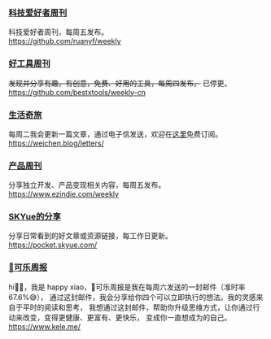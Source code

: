 

### [科技爱好者周刊](https://github.com/ruanyf/weekly)    

科技爱好者周刊，每周五发布。    
https://github.com/ruanyf/weekly


### [好工具周刊](https://github.com/bestxtools/weekly-cn)      

~~发现并分享有趣，有创意，免费、好用的工具，每周四发布。~~  已停更。   
https://github.com/bestxtools/weekly-cn


### [生活奇旅](https://weichen.blog/letters/)    

每周二我会更新一篇文章，通过电子信发送，欢迎在[这里](https://weichen.zhubai.love/)免费订阅。    
https://weichen.blog/letters/


### [产品周刊](https://www.ezindie.com/weekly)   

分享独立开发、产品变现相关内容，每周五发布。    
https://www.ezindie.com/weekly

### [SKYue的分享](https://pocket.skyue.com/)   

分享日常看到的好文章或资源链接，每工作日更新。    
https://pocket.skyue.com/

### [🥤可乐周报](https://www.kele.me/)

hi👋🏻，我是 happy xiao，🥤可乐周报是我在每周六发送的一封邮件（准时率67.6%😅），
通过这封邮件，我会分享给你四个可以立即执行的想法。我的灵感来自于平时的阅读和思考，
我想通过这封邮件，帮助你升级思维方式，让你通过行动来改变，变得更健康、更富有、更快乐，
变成你一直想成为的自己。  
https://www.kele.me/
